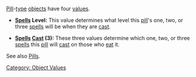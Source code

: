 [Pill](:Category:_Pills.md "wikilink")-[type](:Category:_Object_Types.md "wikilink")
[objects](:Category:_Objects.md "wikilink") have four
[values](:Category:_Object_Values.md "wikilink").

-   **[Spells](:Category:_Spells.md "wikilink") Level:** This value
    determines what level this [pill](:Category:_Pills.md "wikilink")'s
    one, two, or three [spells](:Category:_Spells.md "wikilink") will be
    when they are [cast](Cast.md "wikilink").

<!-- -->

-   **[Spells](:Category:_Spells.md "wikilink")
    [Cast](Cast.md "wikilink") (3):** These three values determine which
    one, two, or three [spells](:Category:_Spells.md "wikilink") this
    [pill](:Category:_Pills.md "wikilink") will
    [cast](Cast.md "wikilink") on those who [eat](Eat.md "wikilink") it.

See also [Pills](:Category:_Pills.md "wikilink").

[Category: Object Values](Category:_Object_Values "wikilink")
